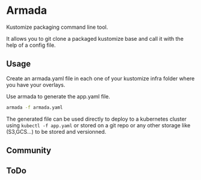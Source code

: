 # Armada

Kustomize packaging command line tool.

It allows you to git clone a packaged kustomize base and call it with the help of a config file.

## Usage

Create an armada.yaml file in each one of your kustomize infra folder where you have your overlays.

Use armada to generate the app.yaml file.
```bash
armada -f armada.yaml
```

The generated file can be used directly to deploy to a kubernetes cluster using `kubectl -f app.yaml` or stored on a git repo or any other storage like (S3,GCS...) to be stored and versionned.

## Community

## ToDo
